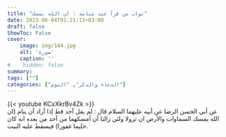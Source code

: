 ```yaml
---
title: "ثواب من قرأ عند منامه : ان الله يمسك"
date: 2023-06-04T01:21:13+03:00
draft: false
ShowToc: False
cover:
    image: img/144.jpg
    alt: 'صورة'
    caption: ''
#    hidden: false
summary: 
tags: [""]
categories: ["الدعاء والذكر", "النوم"]
---
```

{{< youtube KCxXkrBv4Zk >}}
<br>
عن أبي الحسن الرضا عن أبيه عليهما
السلام قال : لم يقل أحد قط إذا أراد أن ينام (ان الله يمسك السماوات
والأرض ان تزولا ولئن زالتا أن أمسكهما من أحد من بعده انه كان
حليما غفورا) فيسقط عليه البيت.

